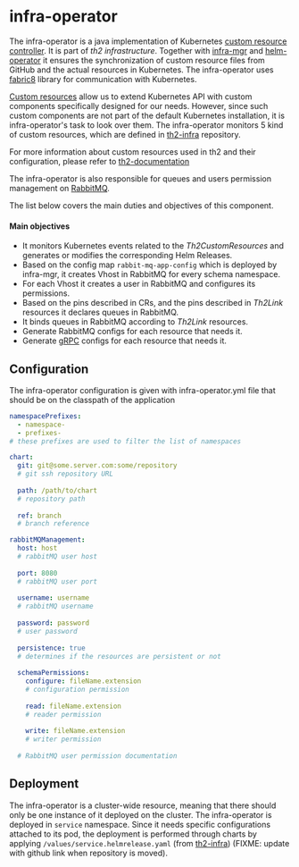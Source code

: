 # infra-operator

The infra-operator is a java implementation of Kubernetes 
[custom resource controller](https://kubernetes.io/docs/concepts/extend-kubernetes/api-extension/custom-resources/#custom-controllers). 
It is part of _th2 infrastructure_. Together with [infra-mgr](https://github.com/th2-net/th2-infra-mgr) and 
[helm-operator](https://github.com/fluxcd/helm-operator) 
it ensures the synchronization of custom resource files from GitHub and the actual resources 
in Kubernetes. The infra-operator uses [fabric8](https://fabric8.io/guide/) library for communication with Kubernetes. 

[Custom resources](https://kubernetes.io/docs/concepts/extend-kubernetes/api-extension/custom-resources/) 
allow us to extend Kubernetes API with custom components specifically designed for our needs. 
However, since such custom components are not part of the default Kubernetes installation, it is infra-operator's 
task to look over them. The infra-operator monitors 5 kind of custom resources, which are defined in 
[th2-infra](https://github.com/th2-net/th2-infra/blob/master/values/CRD) repository.

For more information about custom resources used in th2 and their configuration, 
please refer to [th2-documentation](https://github.com/th2-net/th2-documentation)

The infra-operator is also responsible for queues and users permission management on [RabbitMQ](https://www.rabbitmq.com/documentation.html).

The list below covers the main duties and objectives of this component.

#### Main objectives
* It monitors Kubernetes events related to the _Th2CustomResources_ and generates or modifies the corresponding Helm Releases.
* Based on the config map `rabbit-mq-app-config` which is deployed by infra-mgr, it creates Vhost in RabbitMQ for every schema namespace.
* For each Vhost it creates a user in RabbitMQ and configures its permissions. 
* Based on the pins described in CRs, and the pins described in _Th2Link_ resources it declares queues in RabbitMQ. 
* It binds queues in RabbitMQ according to _Th2Link_ resources. 
* Generate RabbitMQ configs for each resource that needs it.
* Generate [gRPC](https://grpc.io/docs/) configs for each resource that needs it.

## Configuration
The infra-operator configuration is given with infra-operator.yml file that should be on the classpath of the application

```yaml
namespacePrefixes:
  - namespace-
  - prefixes-
# these prefixes are used to filter the list of namespaces

chart:
  git: git@some.server.com:some/repository
  # git ssh repository URL
  
  path: /path/to/chart
  # repository path
  
  ref: branch
  # branch reference

rabbitMQManagement:
  host: host
  # rabbitMQ user host
  
  port: 8080
  # rabbitMQ user port
  
  username: username
  # rabbitMQ username
  
  password: password
  # user password
  
  persistence: true
  # determines if the resources are persistent or not
  
  schemaPermissions:
    configure: fileName.extension
    # configuration permission
    
    read: fileName.extension
    # reader permission
    
    write: fileName.extension
    # writer permission
    
  # RabbitMQ user permission documentation

```

## Deployment
The infra-operator is a cluster-wide resource, meaning that there should only be one instance of it deployed on the cluster.
 The infra-operator is deployed in `service` namespace. Since it needs specific configurations attached to its pod,
 the deployment is performed through charts by applying `/values/service.helmrelease.yaml` 
 (from [th2-infra](https://gitlab.exactpro.com/vivarium/th2/th2-core-open-source/th2-infra)) 
 (FIXME: update with github link when repository is moved).
